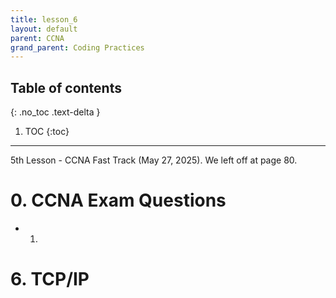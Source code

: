 ```yaml
---
title: lesson_6
layout: default
parent: CCNA
grand_parent: Coding Practices
---
```

## Table of contents
{: .no_toc .text-delta }

1. TOC
{:toc}

---
5th Lesson - CCNA Fast Track (May 27, 2025). We left off at page 80.

# 0. CCNA Exam Questions
- 1. 

# 6. TCP/IP

